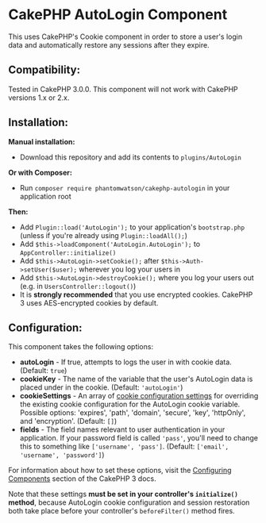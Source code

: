 CakePHP AutoLogin Component
===========================

This uses CakePHP's Cookie component in order to store a user's login data and automatically restore any sessions after they expire.

Compatibility:
--------------

Tested in CakePHP 3.0.0. This component will not work with CakePHP versions 1.x or 2.x.

Installation:
--------------------

**Manual installation:**

 - Download this repository and add its contents to `plugins/AutoLogin`

**Or with Composer:**

 - Run `composer require phantomwatson/cakephp-autologin` in your application root

**Then:**

 - Add `Plugin::load('AutoLogin');` to your application's `bootstrap.php` (unless if you're already using `Plugin::loadAll();`)
 - Add `$this->loadComponent('AutoLogin.AutoLogin');` to `AppController::initialize()`
 - Add `$this->AutoLogin->setCookie();` after `$this->Auth->setUser($user);` wherever you log your users in
 - Add `$this->AutoLogin->destroyCookie();` where you log your users out (e.g. in `UsersController::logout()`)
 - It is **strongly recommended** that you use encrypted cookies. CakePHP 3 uses AES-encrypted cookies by default.

Configuration:
--------------

This component takes the following options:

 - **autoLogin** - If true, attempts to logs the user in with cookie data. (Default: `true`)
 - **cookieKey** - The name of the variable that the user's AutoLogin data is placed under in the cookie. (Default: `'autoLogin'`)
 - **cookieSettings** - An array of [cookie configuration settings](http://book.cakephp.org/3.0/en/controllers/components/cookie.html#configuring-cookies) for overriding the existing cookie configuration for the AutoLogin cookie variable. Possible options: 'expires', 'path', 'domain', 'secure', 'key', 'httpOnly', and 'encryption'. (Default: `[]`)
 - **fields** - The field names relevant to user authentication in your application. If your password field is called `'pass'`, you'll need to change this to something like `['username', 'pass']`. (Default: `['email', 'username', 'password']`)

For information about how to set these options, visit the [Configuring Components](http://book.cakephp.org/3.0/en/controllers/components.html#configuring-components) section of the CakePHP 3 docs.

Note that these settings **must be set in your controller's `initialize()` method**, because AutoLogin cookie configuration and session restoration both take place before your controller's `beforeFilter()` method fires.
